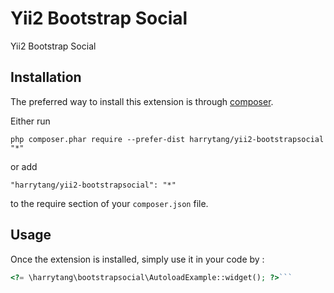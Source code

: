 Yii2 Bootstrap Social
=====================
Yii2 Bootstrap Social

Installation
------------

The preferred way to install this extension is through [composer](http://getcomposer.org/download/).

Either run

```
php composer.phar require --prefer-dist harrytang/yii2-bootstrapsocial "*"
```

or add

```
"harrytang/yii2-bootstrapsocial": "*"
```

to the require section of your `composer.json` file.


Usage
-----

Once the extension is installed, simply use it in your code by  :

```php
<?= \harrytang\bootstrapsocial\AutoloadExample::widget(); ?>```